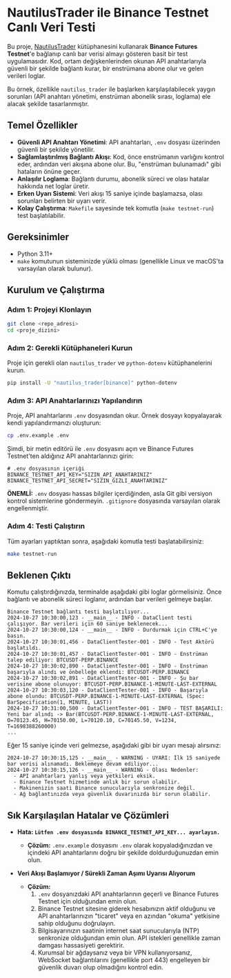 # NautilusTrader ile Binance Testnet Canlı Veri Testi

Bu proje, [NautilusTrader](https://github.com/nautechsystems/nautilus_trader) kütüphanesini kullanarak **Binance Futures Testnet**'e bağlanıp canlı bar verisi almayı gösteren basit bir test uygulamasıdır. Kod, ortam değişkenlerinden okunan API anahtarlarıyla güvenli bir şekilde bağlantı kurar, bir enstrümana abone olur ve gelen verileri loglar.

Bu örnek, özellikle `nautilus_trader` ile başlarken karşılaşılabilecek yaygın sorunları (API anahtarı yönetimi, enstrüman abonelik sırası, loglama) ele alacak şekilde tasarlanmıştır.

## Temel Özellikler

- **Güvenli API Anahtarı Yönetimi**: API anahtarları, `.env` dosyası üzerinden güvenli bir şekilde yönetilir.
- **Sağlamlaştırılmış Bağlantı Akışı**: Kod, önce enstrümanın varlığını kontrol eder, ardından veri akışına abone olur. Bu, "enstrüman bulunamadı" gibi hataların önüne geçer.
- **Anlaşılır Loglama**: Bağlantı durumu, abonelik süreci ve olası hatalar hakkında net loglar üretir.
- **Erken Uyarı Sistemi**: Veri akışı 15 saniye içinde başlamazsa, olası sorunları belirten bir uyarı verir.
- **Kolay Çalıştırma**: `Makefile` sayesinde tek komutla (`make testnet-run`) test başlatılabilir.

## Gereksinimler

- Python 3.11+
- `make` komutunun sisteminizde yüklü olması (genellikle Linux ve macOS'ta varsayılan olarak bulunur).

## Kurulum ve Çalıştırma

### Adım 1: Projeyi Klonlayın

```bash
git clone <repo_adresi>
cd <proje_dizini>
```

### Adım 2: Gerekli Kütüphaneleri Kurun

Proje için gerekli olan `nautilus_trader` ve `python-dotenv` kütüphanelerini kurun.

```bash
pip install -U "nautilus_trader[binance]" python-dotenv
```

### Adım 3: API Anahtarlarınızı Yapılandırın

Proje, API anahtarlarını `.env` dosyasından okur. Örnek dosyayı kopyalayarak kendi yapılandırmanızı oluşturun:

```bash
cp .env.example .env
```

Şimdi, bir metin editörü ile `.env` dosyasını açın ve Binance Futures Testnet'ten aldığınız API anahtarlarınızı girin:

```dotenv
# .env dosyasının içeriği
BINANCE_TESTNET_API_KEY="SIZIN_API_ANAHTARINIZ"
BINANCE_TESTNET_API_SECRET="SIZIN_GIZLI_ANAHTARINIZ"
```
**ÖNEMLİ:** `.env` dosyası hassas bilgiler içerdiğinden, asla Git gibi versiyon kontrol sistemlerine göndermeyin. `.gitignore` dosyasında varsayılan olarak engellenmiştir.

### Adım 4: Testi Çalıştırın

Tüm ayarları yaptıktan sonra, aşağıdaki komutla testi başlatabilirsiniz:

```bash
make testnet-run
```

## Beklenen Çıktı

Komutu çalıştırdığınızda, terminalde aşağıdaki gibi loglar görmelisiniz. Önce bağlantı ve abonelik süreci loglanır, ardından bar verileri gelmeye başlar.

```log
Binance Testnet bağlantı testi başlatılıyor...
2024-10-27 10:30:00,123 - __main__ - INFO - DataClient testi çalışıyor. Bar verileri için 60 saniye beklenecek...
2024-10-27 10:30:00,124 - __main__ - INFO - Durdurmak için CTRL+C'ye basın.
2024-10-27 10:30:01,456 - DataClientTester-001 - INFO - Test Aktörü başlatıldı.
2024-10-27 10:30:01,457 - DataClientTester-001 - INFO - Enstrüman talep ediliyor: BTCUSDT-PERP.BINANCE
2024-10-27 10:30:02,890 - DataClientTester-001 - INFO - Enstrüman başarıyla alındı ve önbelleğe eklendi: BTCUSDT-PERP.BINANCE
2024-10-27 10:30:02,891 - DataClientTester-001 - INFO - Şu bar verisine abone olunuyor: BTCUSDT-PERP.BINANCE-1-MINUTE-LAST-EXTERNAL
2024-10-27 10:30:03,120 - DataClientTester-001 - INFO - Başarıyla abone olundu: BTCUSDT-PERP.BINANCE-1-MINUTE-LAST-EXTERNAL (Spec: BarSpecification(1, MINUTE, LAST))
2024-10-27 10:31:00,500 - DataClientTester-001 - INFO - TEST BAŞARILI: Yeni bar alındı -> Bar(BTCUSDT-PERP.BINANCE-1-MINUTE-LAST-EXTERNAL, O=70123.45, H=70150.00, L=70120.10, C=70145.50, V=1234, T=1698388260000)
...
```

Eğer 15 saniye içinde veri gelmezse, aşağıdaki gibi bir uyarı mesajı alırsınız:
```log
2024-10-27 10:30:15,125 - __main__ - WARNING - UYARI: İlk 15 saniyede bar verisi alınamadı. Beklemeye devam ediliyor...
2024-10-27 10:30:15,126 - __main__ - WARNING - Olası Nedenler:
  - API anahtarları yanlış veya yetkileri eksik.
  - Binance Testnet hizmetinde anlık bir sorun olabilir.
  - Makinenizin saati Binance sunucularıyla senkronize değil.
  - Ağ bağlantınızda veya güvenlik duvarınızda bir sorun olabilir.
```

## Sık Karşılaşılan Hatalar ve Çözümleri

- **Hata: `Lütfen .env dosyasında BINANCE_TESTNET_API_KEY... ayarlayın.`**
  - **Çözüm:** `.env.example` dosyasını `.env` olarak kopyaladığınızdan ve içindeki API anahtarlarını doğru bir şekilde doldurduğunuzdan emin olun.

- **Veri Akışı Başlamıyor / Sürekli Zaman Aşımı Uyarısı Alıyorum**
  - **Çözüm:**
    1.  `.env` dosyanızdaki API anahtarlarının geçerli ve Binance Futures Testnet için olduğundan emin olun.
    2.  Binance Testnet sitesine giderek hesabınızın aktif olduğunu ve API anahtarlarınızın "ticaret" veya en azından "okuma" yetkisine sahip olduğunu doğrulayın.
    3.  Bilgisayarınızın saatinin internet saat sunucularıyla (NTP) senkronize olduğundan emin olun. API istekleri genellikle zaman damgası hassasiyeti gerektirir.
    4.  Kurumsal bir ağdaysanız veya bir VPN kullanıyorsanız, WebSocket bağlantılarını (genellikle port 443) engelleyen bir güvenlik duvarı olup olmadığını kontrol edin.
